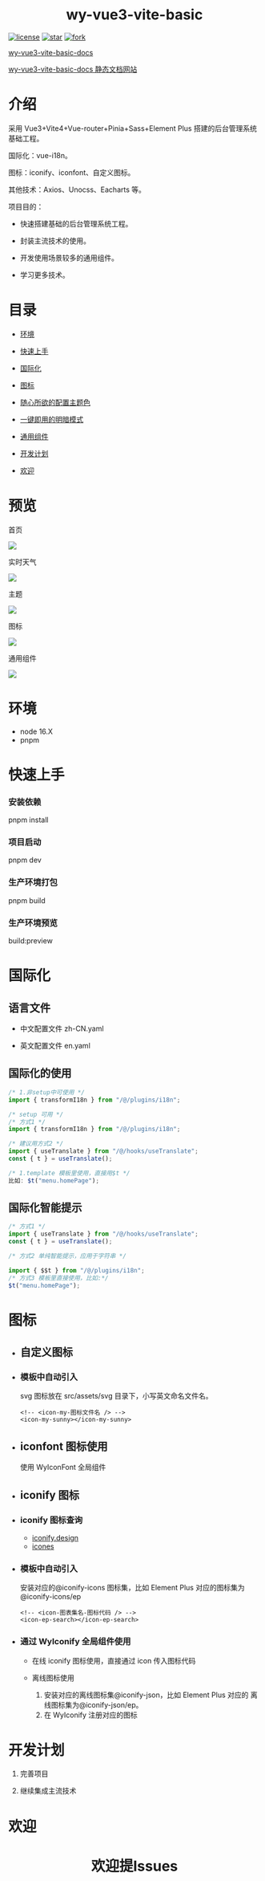 <h1 align="center">wy-vue3-vite-basic</h1>

[![license](https://img.shields.io/badge/license-MIT-green)](LICENSE)
<a href='https://gitee.com/little-star227/wy-vue3-vite-basic/stargazers'><img src='https://gitee.com/little-star227/wy-vue3-vite-basic/badge/star.svg?theme=dark' alt='star'></img></a>
<a href='https://gitee.com/little-star227/wy-vue3-vite-basic/members'><img src='https://gitee.com/little-star227/wy-vue3-vite-basic/badge/fork.svg?theme=dark' alt='fork'></img></a>

[wy-vue3-vite-basic-docs](https://gitee.com/little-star227/wy-vue3-vite-basic-docs)

[wy-vue3-vite-basic-docs 静态文档网站](https://little-star227.gitee.io/wy-vue3-vite-basic-docs)

# 介绍

采用 Vue3+Vite4+Vue-router+Pinia+Sass+Element Plus 搭建的后台管理系统基础工程。

国际化：vue-i18n。

图标：iconify、iconfont、自定义图标。

其他技术：Axios、Unocss、Eacharts 等。

项目目的：

- 快速搭建基础的后台管理系统工程。

- 封装主流技术的使用。

- 开发使用场景较多的通用组件。

- 学习更多技术。

# 目录

- [环境](#环境)

- [快速上手](#快速上手)

- [国际化](#国际化)

- [图标](#图标)

- [随心所欲的配置主题色](https://little-star227.gitee.io/wy-vue3-vite-basic/#/theme)

- [一键即用的明暗模式](https://little-star227.gitee.io/wy-vue3-vite-basic-docs/component/WyDarkToogle.html)

- [通用组件](https://little-star227.gitee.io/wy-vue3-vite-basic-docs/component/WySwitch.html)

- [开发计划](#开发计划)

- [欢迎](#欢迎)

# 预览

首页

<img src="https://thumbnail0.baidupcs.com/thumbnail/026bdd7bdp84cd0d28274bb6abf02cff?fid=936677304-250528-378788464162644&rt=pr&sign=FDTAER-DCb740ccc5511e5e8fedcff06b081203-ZS4Mjkii3F8ePWjt7av00pqtPcc%3d&expires=8h&chkbd=0&chkv=0&dp-logid=8894489674394571357&dp-callid=0&time=1684159200&size=c1999_u1999&quality=100&vuk=936677304&ft=image"/>

实时天气

<img src="https://thumbnail0.baidupcs.com/thumbnail/407ed30eco0959001f5816fa08897225?fid=936677304-250528-127965096981791&rt=pr&sign=FDTAER-DCb740ccc5511e5e8fedcff06b081203-d9sco%2f8h6YqgJIVLVf4N20%2faTko%3d&expires=8h&chkbd=0&chkv=0&dp-logid=8894489674394571357&dp-callid=0&time=1684159200&size=c1999_u1999&quality=100&vuk=936677304&ft=image"/>

主题

<img src="https://thumbnail0.baidupcs.com/thumbnail/ca97a6258k39c44221c96ac28179f2af?fid=936677304-250528-1015308519690737&rt=pr&sign=FDTAER-DCb740ccc5511e5e8fedcff06b081203-TUZmJsT%2bbLc7vdKqn0WlREtQXaA%3d&expires=8h&chkbd=0&chkv=0&dp-logid=8894489674394571357&dp-callid=0&time=1684159200&size=c1999_u1999&quality=100&vuk=936677304&ft=image"/>

图标

<img src="https://thumbnail0.baidupcs.com/thumbnail/fd4c61564n8cae17f891525e56e5e7cf?fid=936677304-250528-803509229020670&rt=pr&sign=FDTAER-DCb740ccc5511e5e8fedcff06b081203-r6eRmqsoAHXWOOJXQQA60t8Yq8U%3d&expires=8h&chkbd=0&chkv=0&dp-logid=8894489674394571357&dp-callid=0&time=1684159200&size=c1999_u1999&quality=100&vuk=936677304&ft=image" />

通用组件

<img src="https://thumbnail0.baidupcs.com/thumbnail/acd76f0e7g239145d124ec284f93327d?fid=936677304-250528-364678419460333&rt=pr&sign=FDTAER-DCb740ccc5511e5e8fedcff06b081203-oxHkpE4zrQ%2buiXWiSBTEZbFdoUA%3d&expires=8h&chkbd=0&chkv=0&dp-logid=8894489674394571357&dp-callid=0&time=1684159200&size=c1999_u1999&quality=100&vuk=936677304&ft=image" />

# 环境

- node 16.X
- pnpm

# 快速上手

### 安装依赖

pnpm install

### 项目启动

pnpm dev

### 生产环境打包

pnpm build

### 生产环境预览

build:preview

# 国际化

## 语言文件

- 中文配置文件 zh-CN.yaml

- 英文配置文件 en.yaml

## 国际化的使用

```ts
/* 1.非setup中可使用 */
import { transformI18n } from "/@/plugins/i18n";
```

```ts
/* setup 可用 */
/* 方式1 */
import { transformI18n } from "/@/plugins/i18n";

/* 建议用方式2 */
import { useTranslate } from "/@/hooks/useTranslate";
const { t } = useTranslate();
```

```ts
/* 1.template 模板里使用，直接用$t */
比如: $t("menu.homePage");
```

## 国际化智能提示

```ts
/* 方式1 */
import { useTranslate } from "/@/hooks/useTranslate";
const { t } = useTranslate();

/* 方式2 单纯智能提示，应用于字符串 */

import { $$t } from "/@/plugins/i18n";
/* 方式3 模板里直接使用，比如:*/
$t("menu.homePage");
```

# 图标

- ## 自定义图标

- ### 模板中自动引入

  svg 图标放在 src/assets/svg 目录下，小写英文命名文件名。

  ```vue
  <!-- <icon-my-图标文件名 /> -->
  <icon-my-sunny></icon-my-sunny>
  ```

- ## iconfont 图标使用

  使用 WyIconFont 全局组件

- ## iconify 图标

- ### iconify 图标查询

  - [iconify.design](https://icon-sets.iconify.design/)
  - [icones](https://icones.js.org/)

- ### 模板中自动引入

  安装对应的@iconify-icons 图标集，比如 Element Plus 对应的图标集为@iconify-icons/ep

  ```vue
  <!-- <icon-图表集名-图标代码 /> -->
  <icon-ep-search></icon-ep-search>
  ```

- ### 通过 WyIconify 全局组件使用

  - 在线 iconify 图标使用，直接通过 icon 传入图标代码

  - 离线图标使用
    1. 安装对应的离线图标集@iconify-json，比如 Element Plus 对应的 离线图标集为@iconify-json/ep。
    2. 在 WyIconify 注册对应的图标

# 开发计划

1. 完善项目

2. 继续集成主流技术

# 欢迎

<h1 align="center">欢迎提Issues</h1>
